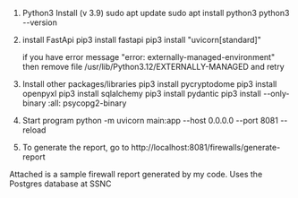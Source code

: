    
1. Python3 Install (v 3.9)
   sudo apt update
   sudo apt install python3
   python3 --version 

2. install FastApi
   pip3 install fastapi 
   pip3 install "uvicorn[standard]" 
   
   if you have error message "error: externally-managed-environment"
   then 
      remove file /usr/lib/Python3.12/EXTERNALLY-MANAGED
	  and retry 
	   
3. Install other packages/libraries
   pip3 install pycryptodome 
   pip3 install openpyxl
   pip3 install sqlalchemy
   pip3 install pydantic
   pip3 install --only-binary :all: psycopg2-binary
   
4. Start program
   python -m uvicorn main:app --host 0.0.0.0 --port 8081 --reload

5. To generate the report, go to http://localhost:8081/firewalls/generate-report



Attached is a sample firewall report generated by my code. Uses the Postgres database at SSNC


